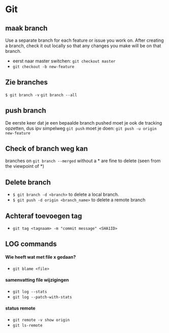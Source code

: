 # Git

## maak branch
Use a separate branch for each feature or issue you work on. After creating a branch, check it out locally so that any changes you make will be on that branch.
- eerst naar master switchen: `git checkout master`
- `git checkout -b new-feature`

## Zie branches
`$ git branch -v`
`git branch --all`

## push branch
De eerste keer dat je een bepaalde branch pushed moet je ook de tracking opzetten, dus ipv simpelweg `git push` moet je doen:
`git push -u origin new-feature`

## Check of branch weg kan
branches on `git branch --merged` without a * are fine to delete (seen from the viewpoint of *)

## Delete branch
- `$ git branch -d <branch>` to delete a local branch.
- `$ git push -d origin <branch_name>` to delete a remote branch

## Achteraf toevoegen tag
- `git tag <tagnaam> -m "commit message" <SHA1ID>`

## LOG commands
#### Wie heeft wat met file x gedaan?
- `git blame <file>`

#### samenvatting file wijzigingen
- `git log --stats`
- `git log --patch-with-stats`

#### status remote
- `git remote -v show origin`
- `git ls-remote`

